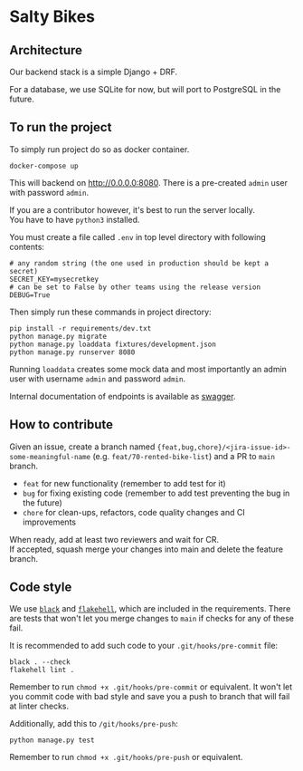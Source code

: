 # Salty Bikes

## Architecture

Our backend stack is a simple Django + DRF.

For a database, we use SQLite for now, but will port to PostgreSQL in the future.

## To run the project

To simply run project do so as docker container.
```
docker-compose up
```
This will backend on http://0.0.0.0:8080.
There is a pre-created `admin` user with password `admin`.

If you are a contributor however, it's best to run the server locally.   
You have to have `python3` installed.

You must create a file called `.env` in top level directory with following contents:
```
# any random string (the one used in production should be kept a secret)
SECRET_KEY=mysecretkey
# can be set to False by other teams using the release version
DEBUG=True
```

Then simply run these commands in project directory:
```
pip install -r requirements/dev.txt
python manage.py migrate
python manage.py loaddata fixtures/development.json
python manage.py runserver 8080 
```
Running `loaddata` creates some mock data and most importantly an admin user with username `admin` and password `admin`.

Internal documentation of endpoints is available as [swagger](https://127.0.0.1:8080/swagger/).

## How to contribute

Given an issue, create a branch named `{feat,bug,chore}/<jira-issue-id>-some-meaningful-name` (e.g. `feat/70-rented-bike-list`) and a PR to `main` branch.   
- `feat` for new functionality (remember to add test for it)
- `bug` for fixing existing code (remember to add test preventing the bug in the future)
- `chore` for clean-ups, refactors, code quality changes and CI improvements
  
When ready, add at least two reviewers and wait for CR.   
If accepted, squash merge your changes into main and delete the feature branch.


## Code style

We use [`black`](https://github.com/psf/black) and [`flakehell`](https://flakehell.readthedocs.io/), which are included in the requirements.
There are tests that won't let you merge changes to `main` if checks for any of these fail.

It is recommended to add such code to your `.git/hooks/pre-commit` file:
```
black . --check
flakehell lint .
```
Remember to run `chmod +x .git/hooks/pre-commit` or equivalent.
It won't let you commit code with bad style and save you a push to branch that will fail at linter checks.

Additionally, add this to `/git/hooks/pre-push`:
```
python manage.py test
```
Remember to run `chmod +x .git/hooks/pre-push` or equivalent.
